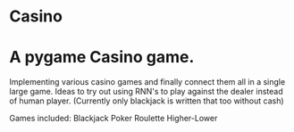 # Casino
# A pygame Casino game.

Implementing various casino games and finally connect them all in a single large game.
Ideas to try out using RNN's to play against the dealer instead of human player.
(Currently only blackjack is written that too without cash)

Games included:
Blackjack
Poker
Roulette
Higher-Lower
